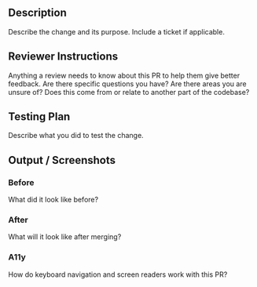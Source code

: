 ## Description

Describe the change and its purpose. Include a ticket if applicable.

## Reviewer Instructions

Anything a review needs to know about this PR to help them give better feedback. Are there specific questions you have? Are there areas you are unsure of? Does this come from or relate to another part of the codebase?

## Testing Plan

Describe what you did to test the change.

## Output / Screenshots

### Before

What did it look like before?

### After

What will it look like after merging?

### A11y

How do keyboard navigation and screen readers work with this PR?
